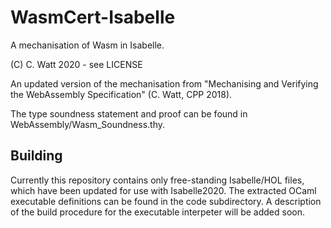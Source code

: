 # WasmCert-Isabelle
A mechanisation of Wasm in Isabelle.

(C) C. Watt 2020 - see LICENSE

An updated version of the mechanisation from "Mechanising and Verifying the WebAssembly Specification" (C. Watt, CPP 2018).

The type soundness statement and proof can be found in WebAssembly/Wasm_Soundness.thy.

## Building

Currently this repository contains only free-standing Isabelle/HOL files, which have been updated for use with Isabelle2020. The extracted OCaml executable definitions can be found in the code subdirectory. A description of the build procedure for the executable interpeter will be added soon.
